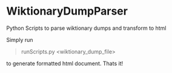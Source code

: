 # WiktionaryDumpParser
Python Scripts to parse wiktionary dumps and transform to html

Simply run 
> runScripts.py <wiktionary_dump_file> 

to generate formatted html document. Thats it!
